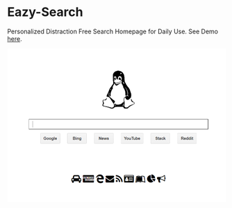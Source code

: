 # Eazy-Search
Personalized Distraction Free Search Homepage for Daily Use. See Demo [here](http://eazyy.azurewebsites.net/).

![HomePage](https://github.com/vyraun/Eazy-Search/blob/master/snapshot.PNG)
